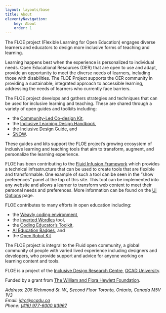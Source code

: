 ```yaml
---
layout: layouts/base
title: About
eleventyNavigation:
    key: About
    order: 1
---
```

The FLOE project (Flexible Learning for Open Education) engages diverse learners and educators to design more inclusive
forms of teaching and learning.

Learning happens best when the experience is personalized to individual needs. Open Educational Resources (OER) that are
open to use and adapt, provide an opportunity to meet the diverse needs of learners, including those with disabilities.
The FLOE Project supports the OER community in providing a sustainable, integrated approach to accessible learning,
addressing the needs of learners who currently face barriers.

The FLOE project develops and gathers strategies and techniques that can be used for inclusive learning and teaching.
These are shared through a variety of open guides and toolkits including:

* the [Community-Led Co-design Kit](https://co-design.inclusivedesign.ca/),
* the [Inclusive Learning Design Handbook](https://handbook.floeproject.org/followaccessibilityprinciples),
* the [Inclusive Design Guide](https://guide.inclusivedesign.ca/), and
* [SNOW](https://snow.idrc.ocadu.ca/).

These guides and kits support the FLOE project’s growing ecosystem of inclusive learning and teaching tools that aim to
transform, augment, and personalize the learning experience.

FLOE has been contributing to the [Fluid Infusion Framework](https://fluidproject.org/infusion.html) which provides a
technical infrastructure that can be used to create tools that are flexible and transformable. One example of such a
tool can be seen in the “show preferences” panel at the top of this site. This tool can be implemented into any website
and allows a learner to transform web content to meet their personal needs and preferences. More information can be
found on the [UI Options](/ui-options) page.

FLOE contributes to many efforts in open education including:

* the [Weavly coding environment](https://create.weavly.org/?v=1.0&t=mixed&w=Space&p=&c=abb&a=123456ABDabd),
* the [Inverted Wordles](https://wecount.inclusivedesign.ca/views/inverted-wordles/) tool,
* the [Coding Educator’s Toolkit](https://weavly.org/learn/),
* [AI Education Badges](https://wecount.inclusivedesign.ca/badges/), and
* the [Open Robot Kit](https://www.codelearncreate.org/blog/open-robot-kit/)

The FLOE project is integral to the Fluid open community, a global community of people with varied lived experience
including designers and developers, who provide support and advice for anyone working on learning content and tools.

FLOE is a project of the [Inclusive Design Research Centre](https://idrc.ocadu.ca/), [OCAD University](https://ocadu.ca/).

Funded by a grant from [The William and Flora Hewlett Foundation](https://hewlett.org/).

<address>
    Address: 205 Richmond St. W., Second Floor Toronto, Ontario, Canada M5V 1V3</br>
    Email: <a href="mailto:idrc@ocadu.ca">idrc@ocadu.ca</a></br>
    Phone: <a href="tel:+14169776000,3967">(416) 977-6000 #3967</a></br>
</address>
